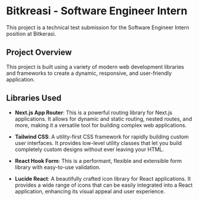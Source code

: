 # Bitkreasi - Software Engineer Intern

This project is a technical test submission for the Software Engineer Intern position at Bitkerasi.

## Project Overview

This project is built using a variety of modern web development libraries and frameworks to create a dynamic, responsive, and user-friendly application.

## Libraries Used

- **Next.js App Router**: This is a powerful routing library for Next.js applications. It allows for dynamic and static routing, nested routes, and more, making it a versatile tool for building complex web applications.

- **Tailwind CSS**: A utility-first CSS framework for rapidly building custom user interfaces. It provides low-level utility classes that let you build completely custom designs without ever leaving your HTML.

- **React Hook Form**: This is a performant, flexible and extensible form library with easy-to-use validation.

- **Lucide React**: A beautifully crafted icon library for React applications. It provides a wide range of icons that can be easily integrated into a React application, enhancing its visual appeal and user experience.
